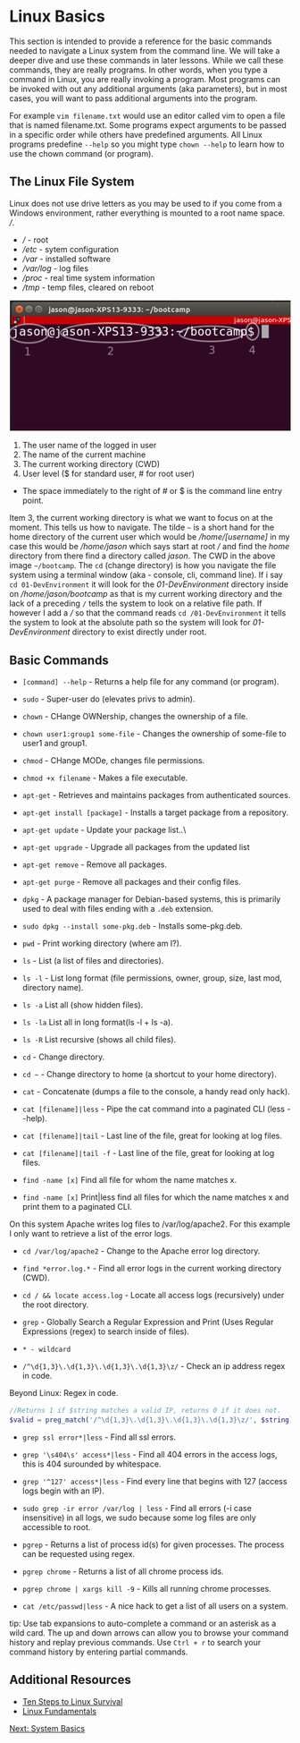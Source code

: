 # Linux Basics

This section is intended to provide a reference for the basic commands needed to navigate a Linux system from the command line. We will take a deeper dive and use these commands in later lessons. While we call these commands, they are really programs. In other words, when you type a command in Linux, you are really invoking a program. Most programs can be invoked with out any additional arguments (aka parameters), but in most cases, you will want to pass additional arguments into the program.

For example ```vim filename.txt``` would use an editor called vim to open a file that is named filename.txt. Some programs expect arguments to  be passed in a specific order while others have predefined arguments. All Linux programs predefine ```--help``` so you might type ```chown --help``` to learn how to use the chown command (or program).

## The Linux File System

Linux does not use drive letters as you may be used to if you come from a Windows environment, rather everything is mounted to a root name space. */*.
* */* - root
* */etc* - sytem configuration
* */var* - installed software
* */var/log* - log files
* */proc* - real time system information
* */tmp* - temp files, cleared on reboot

![console](/img/linux/terminal.png)
1. The user name of the logged in user
1. The name of the current machine
1. The current working directory (CWD)
1. User level ($ for standard user, # for root user)
  * The space immediately to the right of # or $ is the command line entry point.  

Item 3, the current working directory is what we want to focus on at the moment. This tells us how to navigate. The tilde ```~``` is a short hand for the home directory of the current user which would be */home/[username]* in my case this would be */home/jason* which says start at root */* and find the *home* directory from there find a directory called *jason*. The CWD in the above image ```~/bootcamp```. The ```cd``` (change directory) is how you navigate the file system using a terminal window (aka - console, cli, command line). If i say ```cd 01-DevEnvironment``` it will look for the *01-DevEnvironment* directory inside on */home/jason/bootcamp* as that is my current working directory and the lack of a preceding ```/``` tells the system to look on a relative file path. If however I add a */* so that the command reads ```cd /01-DevEnvironment``` it tells the system to look at the absolute path so the system will look for *01-DevEnvironment* directory to exist directly under root.

## Basic Commands

* ```[command] --help``` - Returns a help file for any command (or program).
* ```sudo``` - Super-user do (elevates privs to admin).
* ```chown``` - CHange OWNership, changes the ownership of a file.
* ```chown user1:group1 some-file``` - Changes the ownership of some-file to user1 and group1.
* ```chmod``` - CHange MODe, changes file permissions.
* ```chmod +x filename``` - Makes a file executable.

* ```apt-get``` - Retrieves and maintains packages from authenticated sources.
* ```apt-get install [package]``` - Installs a target package from a repository.
* ```apt-get update``` - Update your package list..\
* ```apt-get upgrade``` - Upgrade all packages from the updated list
* ```apt-get remove``` - Remove all packages.
* ```apt-get purge``` - Remove all packages and their config files.

* ```dpkg``` - A package manager for Debian-based systems, this is primarily used to deal with files ending with a ```.deb``` extension.
* ```sudo dpkg --install some-pkg.deb``` - Installs some-pkg.deb.

* ```pwd``` - Print working directory (where am I?).
* ```ls``` - List (a list of files and directories).
* ```ls -l``` - List long format (file permissions, owner, group, size, last mod, directory name).
* ```ls -a``` List all (show hidden files).
* ```ls -la``` List all in long format(ls -l + ls -a).
* ```ls -R``` List recursive (shows all child files).
* ```cd``` - Change directory.
* ```cd ~``` - Change directory to home (a shortcut to your home directory).

* ```cat``` - Concatenate (dumps a file to the console, a handy read only hack).
* ```cat [filename]|less``` - Pipe the cat command into a paginated CLI (less --help).
* ```cat [filename]|tail``` - Last line of the file, great for looking at log files.
* ```cat [filename]|tail -f``` - Last line of the file, great for looking at log files.

* ```find -name [x]``` Find all file for whom the name matches x.
* ```find -name [x]``` Print|less find all files for which the name matches x and print them to a paginated CLI.

On this system Apache writes log files to /var/log/apache2. For this example I only want to retrieve a list of the error logs.
* ```cd /var/log/apache2``` - Change to the Apache error log directory.

* ```find *error.log.*``` - Find all error logs in the current working directory (CWD).

* ```cd / && locate access.log``` - Locate all access logs (recursively) under the root directory.

* ```grep``` - Globally Search a Regular Expression and Print (Uses Regular Expressions (regex) to search inside of files).
* ```* - wildcard```
* ```/^\d{1,3}\.\d{1,3}\.\d{1,3}\.\d{1,3}\z/``` - Check an ip address regex in code.

Beyond Linux: Regex in code.
```php
//Returns 1 if $string matches a valid IP, returns 0 if it does not.
$valid = preg_match('/^\d{1,3}\.\d{1,3}\.\d{1,3}\.\d{1,3}\z/', $string);
```

* ```grep ssl error*|less``` - Find all ssl errors.

* ```grep '\s404\s' access*|less``` - Find all 404 errors in the access logs, this is 404 surounded by whitespace.

* ```grep '^127' access*|less``` - Find every line that begins with 127 (access logs begin with an IP).

* ```sudo grep -ir error /var/log | less``` - Find all errors (-i case insensitive) in all logs, we sudo because some log files are only accessible to root.

* ```pgrep``` - Returns a list of process id(s) for given processes. The process can be requested using regex.

* ```pgrep chrome``` - Returns a list of all chrome process ids.

* ```pgrep chrome | xargs kill -9``` - Kills all running chrome processes.

* ```cat /etc/passwd|less``` - A nice hack to get a list of all users on a system.

tip: Use tab expansions to auto-complete a command or an asterisk as a wild card. The up and down arrows can allow you to browse your command history and replay previous commands. Use ```Ctrl + r``` to search your command history by entering partial commands.

## Additional Resources
* [Ten Steps to Linux Survival](http://dullroar.com/book/TenStepsToLinuxSurvival.pdf)
* [Linux Fundamentals](http://linux-training.be/files/books/LinuxFun.pdf)


[Next: System Basics](03-SystemBasics.md)
